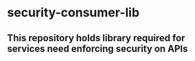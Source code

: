 # security-consumer-lib

## This repository holds library required for services need enforcing security on APIs
